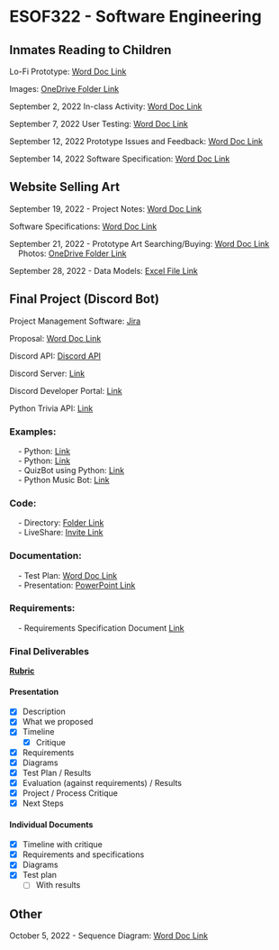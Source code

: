 # ESOF322 - Software Engineering

## Inmates Reading to Children

Lo-Fi Prototype:
[Word Doc Link](https://montanatech-my.sharepoint.com/:w:/g/personal/wfranzen_mtech_edu/EestylKVv4RGhaC_2kUzOYIBU-CSrv1XOUH8ljxJrU9H9g?e=kZzux4)

Images:
[OneDrive Folder Link](https://montanatech-my.sharepoint.com/:f:/g/personal/waugustine_mtech_edu/EjvJlMcwyW5HsBeOGBhrRYwBAXwWgimmbkUt5-_1gH-qvQ?e=fsMg4w)

September 2, 2022 In-class Activity:
[Word Doc Link](https://montanatech-my.sharepoint.com/:w:/g/personal/waugustine_mtech_edu/EepUVTxSwOJBq4kVfXJKVbcBTK7hTl7tJpdukmkgpqVOnw?e=6JL9xM)

September 7, 2022 User Testing:
[Word Doc Link](https://montanatech-my.sharepoint.com/:w:/g/personal/waugustine_mtech_edu/EYQx9095F3BAlezO61IOOnIBhirwCMokMgiic14m3nv5fA?e=iIsPf0)

September 12, 2022 Prototype Issues and Feedback:
[Word Doc Link](https://montanatech-my.sharepoint.com/:w:/g/personal/waugustine_mtech_edu/ET7O26C2NT9Kov51fXzyn3YB8hAUyGwvGPR2zuwvvSXm8A?e=IioJLy)

September 14, 2022 Software Specification:
[Word Doc Link](https://montanatech-my.sharepoint.com/:w:/g/personal/waugustine_mtech_edu/ESNdhQ5pM_tOmWcBIkgvuPMBEWXNQ4l8LNPNDZj-Cyaryg?e=raK1dz)

## Website Selling Art

September 19, 2022 - Project Notes:
[Word Doc Link](https://montanatech-my.sharepoint.com/:w:/g/personal/waugustine_mtech_edu/ERwEeo4Uv_pPlKjVuE4yprkB6T8hb-VNBRJbg0qr54vSJQ?e=QcxUFQ)

Software Specifications:
[Word Doc Link](https://montanatech-my.sharepoint.com/:w:/g/personal/waugustine_mtech_edu/EQDQ4Vky0KZJiolkAIEhJHwB4yP5x1W7WO7CFK18shGDAw?e=oZlw6C)

September 21, 2022 - Prototype Art Searching/Buying:
[Word Doc Link](https://montanatech-my.sharepoint.com/:w:/g/personal/waugustine_mtech_edu/ER2rfLO_gURNtTtG_rs4pCMBzkzFRIEtKHDQ1V7PhALa8g?e=j6cOHZ)\
&nbsp; &nbsp; Photos: [OneDrive Folder Link](https://montanatech-my.sharepoint.com/:f:/g/personal/waugustine_mtech_edu/EkrA3sJ6r-RNh7ix0k_uL2QBIim5_HHlknh5i1znLVpzRw?e=UVmWde)

September 28, 2022 - Data Models:
[Excel File Link](https://montanatech-my.sharepoint.com/:x:/g/personal/waugustine_mtech_edu/EcGejpX_jNNPkyVmodQ7q5sBRJ1jULnrUzSzS3ipI6lYeg?e=UAxW44)

## Final Project (Discord Bot)

Project Management Software:
[Jira](https://project-esof322.atlassian.net/jira/software/projects/FP/boards/1)

Proposal:
[Word Doc Link](https://montanatech-my.sharepoint.com/:w:/g/personal/waugustine_mtech_edu/EcoWHBsetlpNsyvNjIlGYKYBHheyjy65EwZ-stQSkSdZ4A?e=FfytJb)

Discord API: [Discord API](https://discord.com/developers/docs/reference)

Discord Server: [Link](https://discord.gg/VWZ2BBW2Ha)

Discord Developer Portal: [Link](https://discord.com/developers/teams/1029794312332001393/information)

Python Trivia API: [Link](https://pypi.org/project/trivia.py/)

### Examples:
&nbsp; &nbsp; - Python: [Link](https://www.freecodecamp.org/news/create-a-discord-bot-with-python/)\
&nbsp; &nbsp; - Python: [Link](https://replicate.com/docs/get-started/discord-bot)\
&nbsp; &nbsp; - QuizBot using Python: [Link](https://python.plainenglish.io/build-discord-quizbot-with-python-and-deploy-1-44dec1250a37)\
&nbsp; &nbsp; - Python Music Bot: [Link](https://medium.com/pythonland/build-a-discord-bot-in-python-that-plays-music-and-send-gifs-856385e605a1)

### Code:
&nbsp; &nbsp; - Directory: [Folder Link](DiscordBotCode)\
&nbsp; &nbsp; - LiveShare: [Invite Link](https://prod.liveshare.vsengsaas.visualstudio.com/join?072FF05C9B59DEDED454EAF9360BB99CDB9A)

### Documentation:
&nbsp; &nbsp; - Test Plan: [Word Doc Link](https://montanatech-my.sharepoint.com/:w:/g/personal/waugustine_mtech_edu/EbdT2A0YPgRKtcB9GN5LRWQBO2SZUKQMDdEzIpz-aBpViQ?e=XtDHiX)\
&nbsp; &nbsp; - Presentation: [PowerPoint Link](https://montanatech-my.sharepoint.com/:p:/g/personal/waugustine_mtech_edu/EayjssZHPINNiyKpbFIWbBABCfZgXLv-lKwRz-ty4PkTcQ?e=48zRVe)

### Requirements:
&nbsp; &nbsp; - Requirements Specification Document [Link](https://montanatech-my.sharepoint.com/:w:/g/personal/wfranzen_mtech_edu/EZ0eUkgRG0VKrHx8u_HJ3SwB6ZVoUOE1hmP1HtX-bE8pvg?e=trkaoD)

### Final Deliverables

**[Rubric](https://montanatech-my.sharepoint.com/:w:/g/personal/waugustine_mtech_edu/Ea71SFkI0GtHid6Axa7IyWEBoctRNsuMlpTsj1f6Qcl64Q?e=ZfnqLF)**

#### Presentation
- [x] Description
- [x] What we proposed
- [x] Timeline
  - [x] Critique
- [x] Requirements
- [x] Diagrams
- [x] Test Plan / Results
- [x] Evaluation (against requirements) / Results
- [x] Project / Process Critique
- [x] Next Steps

#### Individual Documents
- [x] Timeline with critique
- [x] Requirements and specifications
- [x] Diagrams
- [x] Test plan
  - [ ] With results

## Other

October 5, 2022 - Sequence Diagram:
[Word Doc Link](https://montanatech-my.sharepoint.com/:w:/g/personal/waugustine_mtech_edu/EdGIqemi-fZOsw4MK9svr_4B1ynj2cWSUSA8N7ITtUm5PQ?e=QIcIGs)
